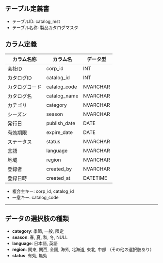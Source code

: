 ## テーブル定義書

- テーブルID: catalog_mst
- テーブル名称: 製品カタログマスタ


## カラム定義

| カラム名称       | カラム名        | データ型    | 
|------------------|------------------|-------------|
| 会社ID           | corp_id          | INT         |
| カタログID       | catalog_id       | INT         |
| カタログコード   | catalog_code     | NVARCHAR    |
| カタログ名       | catalog_name     | NVARCHAR    |
| カテゴリ         | category         | NVARCHAR    |
| シーズン         | season           | NVARCHAR    |
| 発行日           | publish_date     | DATE        |
| 有効期限         | expire_date      | DATE        |
| ステータス       | status           | NVARCHAR    |
| 言語             | language         | NVARCHAR    |
| 地域             | region           | NVARCHAR    |
| 登録者           | created_by       | NVARCHAR    |
| 登録日時         | created_at       | DATETIME    |


- 複合主キー: corp_id, catalog_id
- 一意キー: catalog_code
---

## データの選択肢の種類

- **category**: 季節, 一般, 限定
- **season**: 春, 夏, 秋, 冬, NULL
- **language**: 日本語, 英語
- **region**: 関東, 関西, 全国, 海外, 北海道, 東北, 中部 （その他の選択肢あり）
- **status**: 有効, 無効

